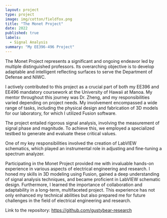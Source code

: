 ```yaml
---
layout: project
type: project
image: img/cotton/fieldfox.png
title: "The Monet Project"
date: 2022
published: true
labels:
  - Signal Analysis
summary: "My EE396-496 Project"
---
```


The Monet Project represents a significant and ongoing endeavor led by multiple distinguished professors. Its overarching objective is to develop adaptable and intelligent reflecting surfaces to serve the Department of Defense and NIWC.

I actively contributed to this project as a crucial part of both my EE396 and EE496 mandatory coursework at the University of Hawaii at Manoa. My mentor throughout this journey was Dr. Zheng, and my responsibilities varied depending on project needs. My involvement encompassed a wide range of tasks, including the physical design and fabrication of 3D models for our laboratory, for which I utilized Fusion software.

The project entailed rigorous signal analysis, involving the measurement of signal phase and magnitude. To achieve this, we employed a specialized testbed to generate and evaluate these critical values.

One of my key responsibilities involved the creation of LabVIEW schematics, which played an instrumental role in adjusting and fine-tuning a spectrum analyzer.

Participating in the Monet Project provided me with invaluable hands-on experience in various aspects of electrical engineering and research. I honed my skills in 3D modeling using Fusion, gained a deep understanding of signal analysis techniques, and became proficient in LabVIEW schematic design. Furthermore, I learned the importance of collaboration and adaptability in a long-term, multifaceted project. This experience has not only enhanced my technical abilities but also prepared me for future challenges in the field of electrical engineering and research.

Link to the repository: https://github.com/gustybear-research
